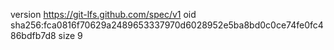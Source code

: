 version https://git-lfs.github.com/spec/v1
oid sha256:fca0816f70629a2489653337970d6028952e5ba8bd0c0ce74fe0fc486bdfb7d8
size 9
